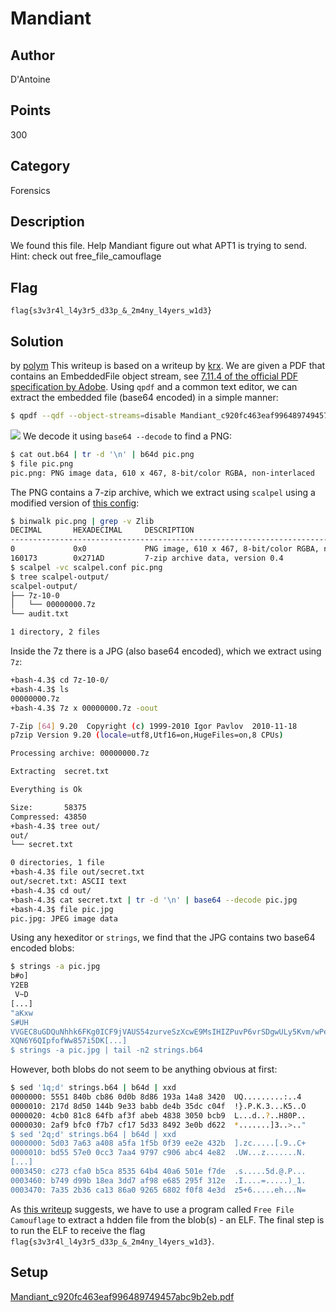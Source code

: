 # Mandiant

## Author
D'Antoine
## Points
300
## Category
Forensics
## Description
We found this file. Help Mandiant figure out what APT1 is trying to send.
Hint: check out free_file_camouflage
## Flag
`flag{s3v3r4l_l4y3r5_d33p_&_2m4ny_l4yers_w1d3}`
## Solution
by [polym](https://github.com/abpolym)
This writeup is based on a writeup by [krx](https://github.com/krx/CTF-Writeups/tree/master/CSAW%2015%20Finals/for300%20-%20Mandiant).
We are given a PDF that contains an EmbeddedFile object stream, see [7.11.4 of the official PDF specification by Adobe](http://www.adobe.com/content/dam/Adobe/en/devnet/acrobat/pdfs/PDF32000_2008.pdf).
Using `qpdf` and a common text editor, we can extract the embedded file (base64 encoded) in a simple manner:
```bash
$ qpdf --qdf --object-streams=disable Mandiant_c920fc463eaf996489749457abc9b2eb.pdf out.pdf
```
![](./pdf-embedded-file.png)
We decode it using `base64 --decode` to find a PNG:
```bash
$ cat out.b64 | tr -d '\n' | b64d pic.png 
$ file pic.png
pic.png: PNG image data, 610 x 467, 8-bit/color RGBA, non-interlaced
```
The PNG contains a 7-zip archive, which we extract using `scalpel` using a modified version of [this config](https://asecuritysite.com/scalpel.conf.txt):
```bash
$ binwalk pic.png | grep -v Zlib
DECIMAL       HEXADECIMAL     DESCRIPTION
--------------------------------------------------------------------------------
0             0x0             PNG image, 610 x 467, 8-bit/color RGBA, non-interlaced
160173        0x271AD         7-zip archive data, version 0.4
$ scalpel -vc scalpel.conf pic.png
$ tree scalpel-output/
scalpel-output/
├── 7z-10-0
│   └── 00000000.7z
└── audit.txt

1 directory, 2 files
```
Inside the 7z there is a JPG (also base64 encoded), which we extract using `7z`:
```bash
+bash-4.3$ cd 7z-10-0/
+bash-4.3$ ls
00000000.7z
+bash-4.3$ 7z x 00000000.7z -oout

7-Zip [64] 9.20  Copyright (c) 1999-2010 Igor Pavlov  2010-11-18
p7zip Version 9.20 (locale=utf8,Utf16=on,HugeFiles=on,8 CPUs)

Processing archive: 00000000.7z

Extracting  secret.txt

Everything is Ok

Size:       58375
Compressed: 43850
+bash-4.3$ tree out/
out/
└── secret.txt

0 directories, 1 file
+bash-4.3$ file out/secret.txt 
out/secret.txt: ASCII text
+bash-4.3$ cd out/
+bash-4.3$ cat secret.txt | tr -d '\n' | base64 --decode pic.jpg
+bash-4.3$ file pic.jpg 
pic.jpg: JPEG image data
```
Using any hexeditor or `strings`, we find that the JPG contains two base64 encoded blobs:
```bash
$ strings -a pic.jpg 
b#o]
Y2EB
 V~D
[...]
"aKxw
S#UH
VVGEC8uGDQuNhhk6FKg0ICF9jVAUS54zurveSzXcwE9MsIHIZPuvP6vrSDgwULy5Kvm/wPe3zxddM4SSPgvWIg==
XQN6Y6QIpfofWw857i5DK[...]
$ strings -a pic.jpg | tail -n2 strings.b64
```
However, both blobs do not seem to be anything obvious at first:
```bash
$ sed '1q;d' strings.b64 | b64d | xxd
0000000: 5551 840b cb86 0d0b 8d86 193a 14a8 3420  UQ.........:..4 
0000010: 217d 8d50 144b 9e33 babb de4b 35dc c04f  !}.P.K.3...K5..O
0000020: 4cb0 81c8 64fb af3f abeb 4838 3050 bcb9  L...d..?..H80P..
0000030: 2af9 bfc0 f7b7 cf17 5d33 8492 3e0b d622  *.......]3..>.."
$ sed '2q;d' strings.b64 | b64d | xxd
0000000: 5d03 7a63 a408 a5fa 1f5b 0f39 ee2e 432b  ].zc.....[.9..C+
0000010: bd55 57e0 0cc3 7aa4 9797 c906 abc4 4e82  .UW...z.......N.
[...]
0003450: c273 cfa0 b5ca 8535 64b4 40a6 501e f7de  .s.....5d.@.P...
0003460: b749 d99b 18ea 3dd7 af98 e685 295f 312e  .I....=.....)_1.
0003470: 7a35 2b36 ca13 86a0 9265 6802 f0f8 4e3d  z5+6.....eh...N=
```
As [this writeup](https://github.com/krx/CTF-Writeups/tree/master/CSAW%2015%20Finals/for300%20-%20Mandiant) suggests, we have to use a program called `Free File Camouflage` to extract a hdden file from the blob(s) - an ELF.
The final step is to run the ELF to receive the flag `flag{s3v3r4l_l4y3r5_d33p_&_2m4ny_l4yers_w1d3}`.
## Setup
[Mandiant_c920fc463eaf996489749457abc9b2eb.pdf](./Mandiant_c920fc463eaf996489749457abc9b2eb.pdf)